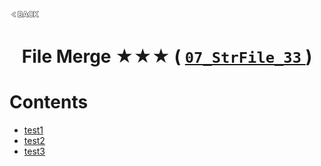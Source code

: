 <p align="left">
  <a href="../README.md">
    <img src="../../Z99-OTHERS/00-common/00-back.png" style="width:10%">
  </a>
</p>

<div align="center">
  <h1>
    File Merge ★★★ (
      <a href="https://drive.google.com/file/d/18uKdSApjoJiG6TwRkK8qrx5G0X9vym8B/view?usp=drive_link">
        <code>07_StrFile_33</code>
      </a>
    )
  </h1>
</div>

# Contents

-   [test1]()
-   [test2]()
-   [test3]()
